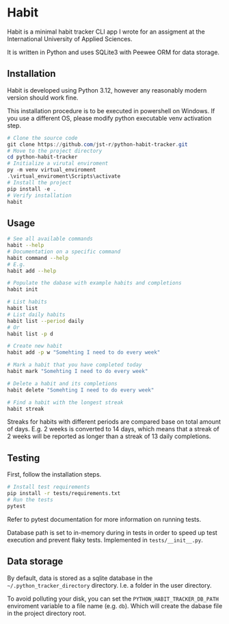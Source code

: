 # Habit

Habit is a minimal habit tracker CLI app I wrote for an assigment at the
International University of Applied Sciences.

It is written in Python and uses SQLite3 with Peewee ORM for data storage.

## Installation

Habit is developed using Python 3.12, however any reasonably modern version
should work fine.

This installation procedure is to be executed in powershell on Windows. If you use a different OS, please modify python executable venv activation step.

```powershell
# Clone the source code
git clone https://github.com/jst-r/python-habit-tracker.git
# Move to the project directory
cd python-habit-tracker
# Initialize a virutal enviroment
py -m venv virtual_enviroment
.\virtual_enviroment\Scripts\activate
# Install the project
pip install -e .
# Verify installation
habit
```

## Usage

```bash
# See all available commands
habit --help
# Documentation on a specific command
habit command --help
# E.g.
habit add --help

# Populate the dabase with example habits and completions
habit init

# List habits
habit list
# List daily habits
habit list --period daily
# Or
habit list -p d

# Create new habit
habit add -p w "Somehting I need to do every week"

# Mark a habit that you have completed today
habit mark "Somehting I need to do every week"

# Delete a habit and its completions
habit delete "Somehting I need to do every week"

# Find a habit with the longest streak
habit streak
```

Streaks for habits with different periods are compared base on total amount of
days. E.g. 2 weeks is converted to 14 days, which means that a streak of 2 weeks
will be reported as longer than a streak of 13 daily completions.

## Testing

First, follow the installation steps.

```bash
# Install test requirements
pip install -r tests/requirements.txt
# Run the tests
pytest
```

Refer to pytest documentation for more information on running tests.

Database path is set to in-memory during in tests in order to speed up test
execution and prevent flaky tests. Implemented in `tests/__init__.py`.

## Data storage

By default, data is stored as a sqlite database in the
`~/.python_tracker_directory` directory. I.e. a folder in the user directory.

To avoid polluting your disk, you can set the `PYTHON_HABIT_TRACKER_DB_PATH`
enviroment variable to a file name (e.g. `db`). Which will create the dabase
file in the project directory root.
